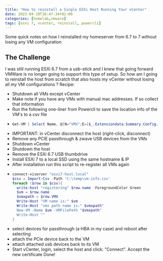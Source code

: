 ```yaml
---
title: "How to reinstall a Single ESXi Host Running Your vCenter"
date: 2023-04-10T16:47:34+02:00
categories: [homelab,vmware]
tags: [esxi 7, vcenter, reinstall, powercli]
---
```


Some quick notes on how I reinstalled my homeserver from 6.7 to 7 without losing any VM configuration

<!--more-->

## The Challenge

I was still running ESXi 6.7 from a usb-stick and I knew that going forward VMWare is no longer going to support this type of setup.
So how am I going to reinstall the host from scratch that also hosts my vCenter without losing all my VM configurations ?
Recipe:
- Shutdown all VMs except vCenter
- Make note if you have any VMs with manual mac addresses. If so collect that information
- Run the following one-liner from Powercli to save the location info of the VM's to a csv file
- ```powershell
  Get-VM | Select Name, @{N="VMX";E={$_.Extensiondata.Summary.Config.VmPathName}} | Export-CSV -Path "c:\temp\vm-info.csv" -NoTypeInformation
  ```
- IMPORTANT: in vCenter disconnect the host (right-click, disconnect)
- Remove any PCIE passthrough & zwave USB devices from the VMs
- Shutdown vCenter
- Shutdown the host
- Remove the ESXi 6.7 USB thumbdrive
- Install ESXi 7 to a local SSD using the same hostname & IP
- After installation run this script to re-register all VMs again
- ```powershell
  connect-viserver "esxi7-host.local"
  $csv = Import-Csv -Path 'C:\temp\vm-info.csv'
  foreach ($row in $csv){
    write-host "registering" $row.name -ForegroundColor Green
    $vm = $row.name
    $vmxpath = $row.VMX
    Write-Host "VM name is:" $vm
    Write-Host "vmx path name is:" $vmxpath"
    New-VM -Name $vm -VMFilePath "$vmxpath"
    Write-Host ""
  }
  ```
- select devices for passthrough (a HBA in my case) and reboot after selecting
- attach the PCIe device back to the VM
- attach attached usb devices back to its VM
- Start vCenter, login, select the host and click: "Connect". Accept the new certificate
Done!
